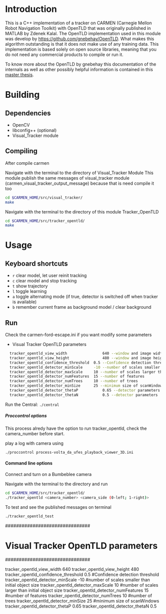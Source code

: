 # Introduction

This is a C++ implementation of a tracker on CARMEN (Carnegie Mellon Robot Navigation Toolkit) with OpenTLD that was originally published in MATLAB by Zdenek Kalal. The OpenTLD implementation used in this module was develop by https://github.com/gnebehay/OpenTLD. What makes this algorithm outstanding is that it does not make use of any training data. This implementation is based solely on open source libraries, meaning that you do not need any commercial products to compile or run it.

To know more about the OpenTLD by gnebehay this documentation of the internals as well as other possibly helpful information is contained in this [master thesis](https://github.com/downloads/gnebehay/OpenTLD/gnebehay_thesis_msc.pdf).

# Building
## Dependencies
* OpenCV
* libconfig++ (optional)
* Visual_Tracker module

## Compiling

After compile carmen

Navigate with the terminal to the directory of Visual_Tracker Module
This module publish the same messages of visual_tracker module (carmen_visual_tracker_output_message) because that is need compile it too

```bash
cd $CARMEN_HOME/src/visual_tracker/
make
```
Navigate with the terminal to the directory of this module Tracker_OpenTLD
```bash
cd $CARMEN_HOME/src/tracker_opentld/
make
```

# Usage
## Keyboard shortcuts

* `r` clear model, let user reinit tracking
* `c` clear model and stop tracking
* `t` show trajectory
* `l` toggle learning
* `a` toggle alternating mode (if true, detector is switched off when tracker is available)
* `b` remember current frame as background model / clear background

## Run
Check the carmen-ford-escape.ini if you want modify some parameters

- Visual Tracker OpenTLD parameters
```bash
  tracker_opentld_view_width				640 --window and image width (can be equal to bumbeblee)
  tracker_opentld_view_height				480 --window and image height (can be equal to bumbeblee)
  tracker_opentld_confidence_threshold	0.5 --Confidence detection threshold
  tracker_opentld_detector_minScale		-10 --number of scales smaller than initial object size
  tracker_opentld_detector_maxScale		10 --number of scales larger than initial object size
  tracker_opentld_detector_numFeatures	15 --number of features
  tracker_opentld_detector_numTrees		10 --number of trees
  tracker_opentld_detector_minSize		25 --minimum size of scanWindows
  tracker_opentld_detector_thetaP			0.65 --detector parameters
  tracker_opentld_detector_thetaN			0.5 --detector parameters
```

Run the Central:
`./central`

##### Proccontrol options
This process alredy have the option to run tracker_opentld, check the camera_number before start.

play a log with camera using

`./proccontrol process-volta_da_ufes_playback_viewer_3D.ini`

  
#### Command line options

Connect and turn on a Bumbeblee camera

Navigate with the terminal to the directory and run
```bash
cd $CARMEN_HOME/src/tracker_opentld/
./tracker_opentld <camera_number> <camera_side (0-left; 1-right)>
```
To test and see the published messages on terminal
```bash
./tracker_opentld_test
```

###############################
# Visual Tracker OpenTLD parameters
###############################

tracker_opentld_view_width				640
tracker_opentld_view_height				480
tracker_opentld_confidence_threshold	0.5 #Confidence detection threshold
tracker_opentld_detector_minScale		-10 #number of scales smaller than initial object size
tracker_opentld_detector_maxScale		10 #number of scales larger than initial object size
tracker_opentld_detector_numFeatures	15 #number of features
tracker_opentld_detector_numTrees		10 #number of trees
tracker_opentld_detector_minSize		25 #minimum size of scanWindows
tracker_opentld_detector_thetaP			0.65
tracker_opentld_detector_thetaN			0.5